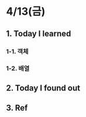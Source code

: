 # 4/13(금)

## 1. Today I learned

### 1-1. 객체
  


### 1-2. 배열

## 2. Today I found out
  
## 3. Ref